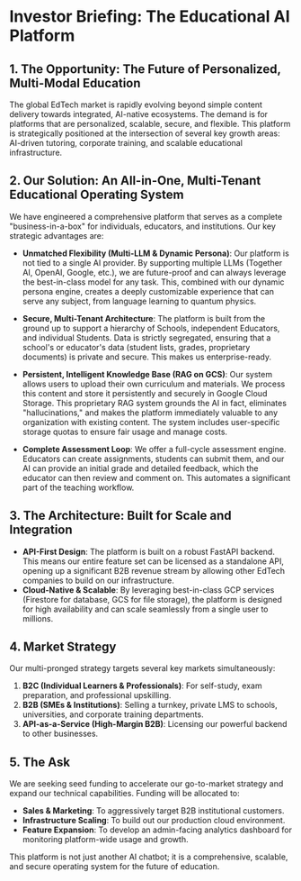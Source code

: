 # Investor Briefing: The Educational AI Platform

## 1. The Opportunity: The Future of Personalized, Multi-Modal Education

The global EdTech market is rapidly evolving beyond simple content delivery towards integrated, AI-native ecosystems. The demand is for platforms that are personalized, scalable, secure, and flexible. This platform is strategically positioned at the intersection of several key growth areas: AI-driven tutoring, corporate training, and scalable educational infrastructure.

## 2. Our Solution: An All-in-One, Multi-Tenant Educational Operating System

We have engineered a comprehensive platform that serves as a complete "business-in-a-box" for individuals, educators, and institutions. Our key strategic advantages are:

-   **Unmatched Flexibility (Multi-LLM & Dynamic Persona)**: Our platform is not tied to a single AI provider. By supporting multiple LLMs (Together AI, OpenAI, Google, etc.), we are future-proof and can always leverage the best-in-class model for any task. This, combined with our dynamic persona engine, creates a deeply customizable experience that can serve any subject, from language learning to quantum physics.

-   **Secure, Multi-Tenant Architecture**: The platform is built from the ground up to support a hierarchy of Schools, independent Educators, and individual Students. Data is strictly segregated, ensuring that a school's or educator's data (student lists, grades, proprietary documents) is private and secure. This makes us enterprise-ready.

-   **Persistent, Intelligent Knowledge Base (RAG on GCS)**: Our system allows users to upload their own curriculum and materials. We process this content and store it persistently and securely in Google Cloud Storage. This proprietary RAG system grounds the AI in fact, eliminates "hallucinations," and makes the platform immediately valuable to any organization with existing content. The system includes user-specific storage quotas to ensure fair usage and manage costs.

-   **Complete Assessment Loop**: We offer a full-cycle assessment engine. Educators can create assignments, students can submit them, and our AI can provide an initial grade and detailed feedback, which the educator can then review and comment on. This automates a significant part of the teaching workflow.

## 3. The Architecture: Built for Scale and Integration

-   **API-First Design**: The platform is built on a robust FastAPI backend. This means our entire feature set can be licensed as a standalone API, opening up a significant B2B revenue stream by allowing other EdTech companies to build on our infrastructure.
-   **Cloud-Native & Scalable**: By leveraging best-in-class GCP services (Firestore for database, GCS for file storage), the platform is designed for high availability and can scale seamlessly from a single user to millions.

## 4. Market Strategy

Our multi-pronged strategy targets several key markets simultaneously:
1.  **B2C (Individual Learners & Professionals)**: For self-study, exam preparation, and professional upskilling.
2.  **B2B (SMEs & Institutions)**: Selling a turnkey, private LMS to schools, universities, and corporate training departments.
3.  **API-as-a-Service (High-Margin B2B)**: Licensing our powerful backend to other businesses.

## 5. The Ask

We are seeking seed funding to accelerate our go-to-market strategy and expand our technical capabilities. Funding will be allocated to:
-   **Sales & Marketing**: To aggressively target B2B institutional customers.
-   **Infrastructure Scaling**: To build out our production cloud environment.
-   **Feature Expansion**: To develop an admin-facing analytics dashboard for monitoring platform-wide usage and growth.

This platform is not just another AI chatbot; it is a comprehensive, scalable, and secure operating system for the future of education.
